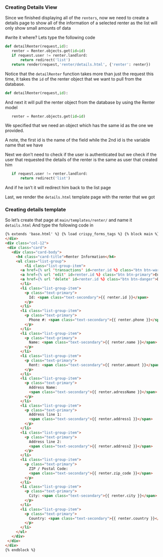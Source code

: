 ### Creating Details View

Since we finished displaying all of the `renters`, now we need to create a details page to show all of the information of a selected renter as the list will only show small amounts of data

#write it where?
Lets type the following code

```python
def detailRenter(request,id):
   renter = Renter.objects.get(id=id)
   if request.user != renter.landlord:
       return redirect('list')
   return render(request,'renter/details.html', {'renter': renter})
```

Notice that the `detailRenter` function takes more than just the request this time, it takes the `id` of the renter object that we want to pull from the database.

```python
def detailRenter(request,id):
```

And next it will pull the renter object from the database by using the Renter model

```python
   renter = Renter.objects.get(id=id)
```

We specified that we need an object which has the same id as the one we provided.

A note, the first id is the name of the field while the 2nd id is the variable name that we have

Next we don’t need to check if the user is authenticated but we check if the user that requested the details of the renter is the same as user that created him

```python
   if request.user != renter.landlord:
       return redirect('list')
```

And if he isn’t it will redirect him back to the list page

Last, we render the `details.html` template page with the renter that we got

### Creating details template

So let’s create that page at `main/templates/renter/` and name it `details.html`
And type the following code in

```html
{% extends 'base.html' %} {% load crispy_forms_tags %} {% block main %}
</div>
<div class="col-12">
 <div class="card">
   <div class="card-body">
     <h4 class="card-title">Renter Information</h4>
     <ul class="list-group">
         <li class="list-group-item">
       <a href={% url 'transactions' id=renter.id %} class="btn btn-warning">Transaction List</a>
       <a href={% url 'edit' id=renter.id %} class="btn btn-primary">Edit</a>
       <a href={% url 'delete' id=renter.id %} class="btn btn-danger">Delete</a>
       </li>
       <li class="list-group-item">
         <p class="text-primary">
           Id: <span class="text-secondary">{{ renter.id }}</span>
         </p>
       </li>
       <li class="list-group-item">
         <p class="text-primary">
           Phone #: <span class="text-secondary">{{ renter.phone }}</span>
         </p>
       </li>
       <li class="list-group-item">
         <p class="text-primary">
           Name: <span class="text-secondary">{{ renter.name }}</span>
         </p>
       </li>
       <li class="list-group-item">
         <p class="text-primary">
           Rent: <span class="text-secondary">{{ renter.amount }}</span>
         </p>
       </li>
       <li class="list-group-item">
         <p class="text-primary">
           Address Name:
           <span class="text-secondary">{{ renter.adressName }}</span>
         </p>
       </li>
       <li class="list-group-item">
         <p class="text-primary">
           Address line 1:
           <span class="text-secondary">{{ renter.address1 }}</span>
         </p>
       </li>
       <li class="list-group-item">
         <p class="text-primary">
           Address line 2:
           <span class="text-secondary">{{ renter.address2 }}</span>
         </p>
       </li>
       <li class="list-group-item">
         <p class="text-primary">
           ZIP / Postal Code:
           <span class="text-secondary">{{ renter.zip_code }}</span>
         </p>
       </li>
       <li class="list-group-item">
         <p class="text-primary">
           City: <span class="text-secondary">{{ renter.city }}</span>
         </p>
       </li>
       <li class="list-group-item">
         <p class="text-primary">
           Country: <span class="text-secondary">{{ renter.country }}</span>
         </p>
       </li>
     </ul>
   </div>
 </div>
</div>
{% endblock %}
```
